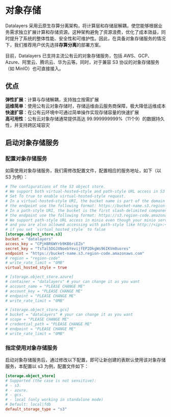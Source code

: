 # 对象存储

Datalayers 采用云原生存算分离架构，将计算层和存储层解耦，使您能够根据业务需求独立扩展计算和存储资源。这种架构避免了资源浪费，优化了成本效益，同时提升了系统的整体性能、安全性和可维护性。因此，在具备对象存储服务的情况下，我们推荐用户优先选择**存算分离**的部署方案。

目前，Datalayers 已支持主流公有云的对象存储服务，包括 AWS、GCP、Azure、阿里云、腾讯云、华为云等。同时，对于兼容 S3 协议的对象存储服务（如 MinIO）也可直接接入。

## 优点
​​**弹性扩展**​​：计算与存储解耦，支持独立按需扩展   
​**​运维简单​**​：使用公有云对象存储时，存储运维由云服务商保障，极大降低运维成本  
​​**快速扩容​​**：在公有云环境中可通过简单操作实现存储容量的快速扩展  
​​**高可用性​​**：公有云对象存储通常提供高达 99.999999999%（11个9）的数据持久性，并支持跨区域容灾  

## 启动对象存储服务

### 配置对象存储服务
如需使用对象存储服务，我们需修改配置文件，配置相应的服务地址，如下（以 S3 为例）：
```toml
# The configurations of the S3 object store.
# We support both virtual-hosted–style and path-style URL access in S3 service.
# Set To true to enable virtual-hosted–style request.
# In a virtual-hosted–style URI, the bucket name is part of the domain name in the URL,
# the endpoint use the following format: https://bucket-name.s3.region-code.amazonaws.com.
# In a path-style URI, the bucket is the first slash-delimited component of the Request-URI,
# the endpoint use the following format: https://s3.region-code.amazonaws.com/bucket-name.
# We support path-style URL access in minio even though your minio service does not enable this feature,
# and you are also allowed accessing with path-style like http://<ip>:<port> or http://minio.example.net
# if you set `virtual_hosted_style` to false
[storage.object_store.s3]
bucket = "datalayers"
access_key = "CPjH8R6WYrb9KB6riEZo"
secret_key = "TsTal5DGJXNoebYevijfEP2DkgWs96IKVm0uores"
endpoint = "https://bucket-name.s3.region-code.amazonaws.com"
# region = "region-code"
# write_rate_limit = "0MB"
virtual_hosted_style = true

# [storage.object_store.azure]
# container = "datalayers" # your can change it as you want
# account_name = "PLEASE CHANGE ME"
# account_key = "PLEASE CHANGE ME"
# endpoint = "PLEASE CHANGE ME"
# write_rate_limit = "0MB"

# [storage.object_store.gcs]
# bucket = "datalayers" # your can change it as you want
# scope = "PLEASE CHANGE ME"
# credential_path = "PLEASE CHANGE ME"
# endpoint = "PLEASE CHANGE ME"
# write_rate_limit = "0MB"
```

### 指定使用对象存储服务
启动对象存储服务后，通过修改以下配置，即可让新创建的表默认使用该对象存储服务，本配置以 s3 为例，配置文件如下：

```toml
[storage.object_store]
# Supported (the case is not sensitive):
# - s3.
# - azure.
# - gcs.
# - local (only working in standalone mode)
# Default: local|fdb
default_storage_type = "s3"
```

